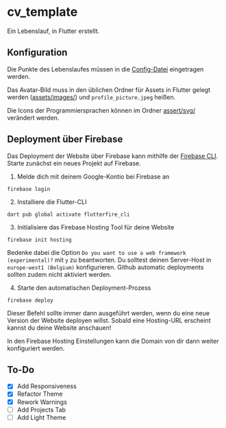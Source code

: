 # cv_template

Ein Lebenslauf, in Flutter erstellt.

## Konfiguration

Die Punkte des Lebenslaufes müssen in die [Config-Datei](lib/config/config.dart) eingetragen werden.

Das Avatar-Bild muss in den üblichen Ordner für Assets in Flutter gelegt werden ([assets/images/](assets/images/)) und `profile_picture.jpeg` heißen.

Die Icons der Programmiersprachen können im Ordner [assert/svg/](assets/svg/) verändert werden.

## Deployment über Firebase

Das Deployment der Website über Firebase kann mithilfe der [Firebase CLI](https://firebaseopensource.com/projects/firebase/firebase-tools/). Starte zunächst ein neues Projekt auf Firebase.

1. Melde dich mit deinem Google-Kontio bei Firebase an

```
firebase login
```

2. Installiere die Flutter-CLI

```
dart pub global activate flutterfire_cli
```

3. Initialisiere das Firebase Hosting Tool für deine Website

```
firebase init hosting
```

Bedenke dabei die Option `Do you want to use a web framework (experimental)?` mit `y` zu beantworten. Du solltest deinen Server-Host in `europe-west1 (Belgium)` konfigurieren. Github automatic deployments sollten zudem nicht aktiviert werden.

4. Starte den automatischen Deployment-Prozess

```
firebase deploy
```

Dieser Befehl sollte immer dann ausgeführt werden, wenn du eine neue Version der Website deployen willst. Sobald eine Hosting-URL erscheint kannst du deine Website anschauen!

In den Firebase Hosting Einstellungen kann die Domain von dir dann weiter konfiguriert werden.

## To-Do

- [x] Add Responsiveness
- [x] Refactor Theme
- [x] Rework Warnings
- [ ] Add Projects Tab
- [ ] Add Light Theme

